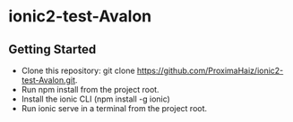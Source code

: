 # ionic2-test-Avalon

## Getting Started
* Clone this repository: git clone https://github.com/ProximaHaiz/ionic2-test-Avalon.git.
* Run npm install from the project root.
* Install the ionic CLI (npm install -g ionic)
* Run ionic serve in a terminal from the project root.
